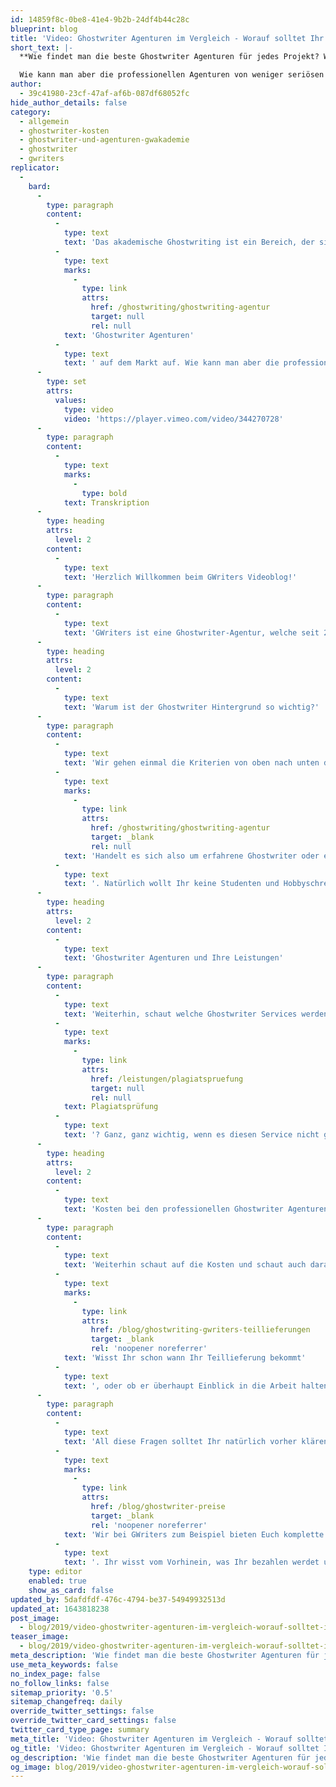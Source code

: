 ```yaml
---
id: 14859f8c-0be8-41e4-9b2b-24df4b44c28c
blueprint: blog
title: 'Video: Ghostwriter Agenturen im Vergleich - Worauf solltet Ihr achten?'
short_text: |-
  **Wie findet man die beste Ghostwriter Agenturen für jedes Projekt? Wir beantworten diese Fragen und erläutern alle Merkmale professioneller Agenturen!**

  Wie kann man aber die professionellen Agenturen von weniger seriösen Agenturen mit “Hobbyschreibern” oder Studenten-Ghostwritern unterscheiden? In unserem neuesten Videobeitrag beantworten wir diese Fragen und erläutern die wichtigsten Merkmalen einer seriösen Ghostwriter-Agentur...
author:
  - 39c41980-23cf-47af-af6b-087df68052fc
hide_author_details: false
category:
  - allgemein
  - ghostwriter-kosten
  - ghostwriter-und-agenturen-gwakademie
  - ghostwriter
  - gwriters
replicator:
  -
    bard:
      -
        type: paragraph
        content:
          -
            type: text
            text: 'Das akademische Ghostwriting ist ein Bereich, der sich ständig entwickelt und dementsprechend tauchen immer mehr '
          -
            type: text
            marks:
              -
                type: link
                attrs:
                  href: /ghostwriting/ghostwriting-agentur
                  target: null
                  rel: null
            text: 'Ghostwriter Agenturen'
          -
            type: text
            text: ' auf dem Markt auf. Wie kann man aber die professionellen Agenturen von weniger seriösen Agenturen mit “Hobbyschreibern” oder Studenten-Ghostwritern unterscheiden? In unserem neuesten Videobeitrag beantworten wir diese Fragen und erläutern die wichtigsten Merkmalen einer seriösen Ghostwriter-Agentur.'
      -
        type: set
        attrs:
          values:
            type: video
            video: 'https://player.vimeo.com/video/344270728'
      -
        type: paragraph
        content:
          -
            type: text
            marks:
              -
                type: bold
            text: Transkription
      -
        type: heading
        attrs:
          level: 2
        content:
          -
            type: text
            text: 'Herzlich Willkommen beim GWriters Videoblog!'
      -
        type: paragraph
        content:
          -
            type: text
            text: 'GWriters ist eine Ghostwriter-Agentur, welche seit 2013 am Markt ist. Heute haben wir das Video "Ghostwriter Agenturen im Vergleich - Worauf solltet Ihr achten?". Wir schauen uns heute einmal an, worauf Ihr achten solltet, wenn Ihr für Euch eine Ghostwriter-Agentur auswählt im Rahmen eines Coachings, einer Mustervorlage, die Ihr für eure Abschlussarbeit schreiben lassen möchtet oder anderer Ghostwriter Services.'
      -
        type: heading
        attrs:
          level: 2
        content:
          -
            type: text
            text: 'Warum ist der Ghostwriter Hintergrund so wichtig?'
      -
        type: paragraph
        content:
          -
            type: text
            text: 'Wir gehen einmal die Kriterien von oben nach unten durch und starten mit dem akademischen Hintergrund. Wenn Ihr einen Ghostwriter für Euch beauftragt und auch Qualität haben möchtet, dann achtet darauf, dass der Ghostwriter auch wirklich einen akademischen Hintergrund und Erfahrung mitbringt. '
          -
            type: text
            marks:
              -
                type: link
                attrs:
                  href: /ghostwriting/ghostwriting-agentur
                  target: _blank
                  rel: null
            text: 'Handelt es sich also um erfahrene Ghostwriter oder einfach nur um Studenten, welche hier einen Aushilfsjob übernehmen'
          -
            type: text
            text: '. Natürlich wollt Ihr keine Studenten und Hobbyschreiber haben. Das könnt Ihr am besten überprüfen, indem Ihr eine initiale Telefonkonferenz anfordert. Bei GWriters machen wir dies gerade bei größeren Projekten im Rahmen einer Mustervorlage und geben Euch die Möglichkeit so als erstes erstmal mit Eurem potenziellen Ghostwriter in Kontakt zu treten und Euch von der Erfahrung zu überzeugen. Gleiches gilt natürlich auch für die Erfahrung des Ghostwriters in Eurem Fachbereich; der sollte natürlich Kenntnis vom aktuellen Forschungsstand, von aktueller Literatur haben und ganz, ganz wichtig, von der Methodik. Er sollte wissen wo sich Forschungslücken befinden und auch in der Lage sein ordentliche Hypothesen aufstellen zu können. Gerade die Informationen wo wir am heutigen Stand der Forschung sind oder wo es noch Forschungslücken gibt, ist natürlich hilfreich im Laufe der Bearbeitung, da somit gezielt das Thema in eine bestimmte Richtung gelenkt werden kann, welche die Qualität Eurer Mustervorlage führt, zum Beispiel eine Bachelorarbeit maßgeblich positiv beeinflusst.'
      -
        type: heading
        attrs:
          level: 2
        content:
          -
            type: text
            text: 'Ghostwriter Agenturen und Ihre Leistungen'
      -
        type: paragraph
        content:
          -
            type: text
            text: 'Weiterhin, schaut welche Ghostwriter Services werden angeboten. Gibt es das ganz normale Ghostwriting vielleicht auch in diversen Bereichen nicht nur das akademische Ghostwriting? Habt Ihr die Möglichkeit Lektorate und Korrektorate für einen bereits bestehenden Text durchführen zu lassen? Gibt es die Möglichkeit einer '
          -
            type: text
            marks:
              -
                type: link
                attrs:
                  href: /leistungen/plagiatspruefung
                  target: null
                  rel: null
            text: Plagiatsprüfung
          -
            type: text
            text: '? Ganz, ganz wichtig, wenn es diesen Service nicht gibt, ist es relativ einfach die Plagiatsprüfung auch für externe Arbeiten durchzuführen. Wenn es diesen Service nicht gibt, dann kann das ein Zeichen dafür sein, dass schon die Mustervorlagen nicht auf Plagiate geprüft werden und dann solltet Ihr natürlich Abstand davon nehmen. Weiterhin schaut: sind alle Leistungen da, die Ihr überhaupt braucht? Gegebenenfalls, habt Ihr ein Problem, welches Ihr mit nur einer Leistung lösen könnt, aber möchtet danach noch eine weitere Leistung anfragen, dann ist es natürlich immer angenehmer direkt beim gleichen Anbieter zu bleiben, vielleicht schon mit dem bestehenden Ghostwriter, Coach oder der bestehenden Personen, welche Euch betreut, zusammenzuarbeiten, anstatt dann eben wechseln zu müssen. Nächster Punkt ist, ob es etablierte Ghostwriter bei der entsprechenden Agentur gibt. Dazu sprecht am besten einmal mit den Inhabern oder mit den aktuellen Teamleitern bei der Agentur bzw. mit den Ghostwritern im Rahmen Eurer Mustervorlage, denn nur wenn es etablierte Ghostwriter gibt, wenn es ein internes Qualitätssystem gibt, könnt Ihr Euch sicher sein, dass auch am Ende etwas Gutes dabei rauskommt. Das beeinflusst natürlich die Verlässlichkeit. Etablierte Ghostwriter haben natürlich Interesse daran, weiterhin Aufträge zu bekommen und müssen dementsprechend verlässlich sein und müssen sich natürlich auch an die Qualitätsrichtlinien der jeweiligen Agentur halten. Das heißt, auch hier nochmal überprüft ob es ein internes Qualitätsmanagement bei der Agentur gibt und lasst Euch dies gegebenenfalls kurz erklären.'
      -
        type: heading
        attrs:
          level: 2
        content:
          -
            type: text
            text: 'Kosten bei den professionellen Ghostwriter Agenturen'
      -
        type: paragraph
        content:
          -
            type: text
            text: 'Weiterhin schaut auf die Kosten und schaut auch darauf, ob Euch eine Terminsicherheit gegeben wird. Die Kosten beim Ghostwriting orientieren sich natürlich auch etwas an der Qualität. Das heißt, wenn Ihr schon ein sehr, sehr günstiges Angebot findet, was nicht vergleichbar ist mit anderen Ghostwriter Agenturen, kann das ein negatives Zeichen sein, dass hier nicht auf hohe Qualität, sondern eher auf die Kosten geachtet wird. Schaut also einfach mit gesundem Menschenverstand darauf und überlegt Euch: "was müsste denn eine Person bekommen, die wirklich dieses Thema qualitativ hochwertig bearbeiten kann mit der Erfahrungen, die diese Person mitbringt?" Gibt es Terminsicherheit? Wird ein ordentlicher Plan von der Agentur aufgestellt? Wird ein Briefing mit Euch verfasst, welches so dann eben auch den Ablauf der Arbeit bestimmt? '
          -
            type: text
            marks:
              -
                type: link
                attrs:
                  href: /blog/ghostwriting-gwriters-teillieferungen
                  target: _blank
                  rel: 'noopener noreferrer'
            text: 'Wisst Ihr schon wann Ihr Teillieferung bekommt'
          -
            type: text
            text: ', oder ob er überhaupt Einblick in die Arbeit halten könnt?'
      -
        type: paragraph
        content:
          -
            type: text
            text: 'All diese Fragen solltet Ihr natürlich vorher klären. Ihr solltet auch wissen, ob Ihr eine Preisgarantie habt oder ob es zum Beispiel bei Ghostwriter Agenturen, die mit Studenten arbeiten dann später zu Preiserhöhungen kommt, weil dies keine Ghostwriter sind, die im Voraus den Preis vielleicht einschätzen können. Gibt es formalisierte Prozesse? All das solltet Ihr natürlich im Voraus klären. '
          -
            type: text
            marks:
              -
                type: link
                attrs:
                  href: /blog/ghostwriter-preise
                  target: _blank
                  rel: 'noopener noreferrer'
            text: 'Wir bei GWriters zum Beispiel bieten Euch komplette Preissicherheit an'
          -
            type: text
            text: '. Ihr wisst vom Vorhinein, was Ihr bezahlen werdet und wie viel der Service kostet und ich denke, das ist auch nicht zu viel verlangt von jeder anderen Ghostwriter-Agentur. Hier noch mal der Punkt Plagiatsprüfungen - gerade schon einmal genannt. Achtet natürlich darauf, dass wenn Ihr Euch eine Mustervorlage für Eure Abschlussarbeit schreiben lasst, dass dann auch natürlich alles plagiatsgeprüft ist und in der Regel sind diese Plagiatsprüfung bei größeren Leistungen natürlich auch inklusive und müssen nicht noch mal extra bezahlt werden. Dies als kurzer Abriss zum Vergleich der Ghostwriter Agenturen. Ich hoffe ich konnte Euch bei Eurer Auswahl, damit etwas auf die Sprünge helfen und wir freuen uns natürlich über jegliche Rückfragen zu dem Thema.'
    type: editor
    enabled: true
    show_as_card: false
updated_by: 5dafdfdf-476c-4794-be37-54949932513d
updated_at: 1643818238
post_image:
  - blog/2019/video-ghostwriter-agenturen-im-vergleich-worauf-solltet-ihr-achten/ghostwriter-agenturen.png
teaser_image:
  - blog/2019/video-ghostwriter-agenturen-im-vergleich-worauf-solltet-ihr-achten/ghostwriter-agenturen.png
meta_description: 'Wie findet man die beste Ghostwriter Agenturen für jedes Projekt? Wir beantworten diese Fragen und erläutern alle Merkmale professioneller Agenturen!'
use_meta_keywords: false
no_index_page: false
no_follow_links: false
sitemap_priority: '0.5'
sitemap_changefreq: daily
override_twitter_settings: false
override_twitter_card_settings: false
twitter_card_type_page: summary
meta_title: 'Video: Ghostwriter Agenturen im Vergleich - Worauf solltet Ihr achten?'
og_title: 'Video: Ghostwriter Agenturen im Vergleich - Worauf solltet Ihr achten?'
og_description: 'Wie findet man die beste Ghostwriter Agenturen für jedes Projekt? Wir beantworten diese Fragen und erläutern alle Merkmale professioneller Agenturen!'
og_image: blog/2019/video-ghostwriter-agenturen-im-vergleich-worauf-solltet-ihr-achten/Ghostwriter-Agenturen.png
---
```

